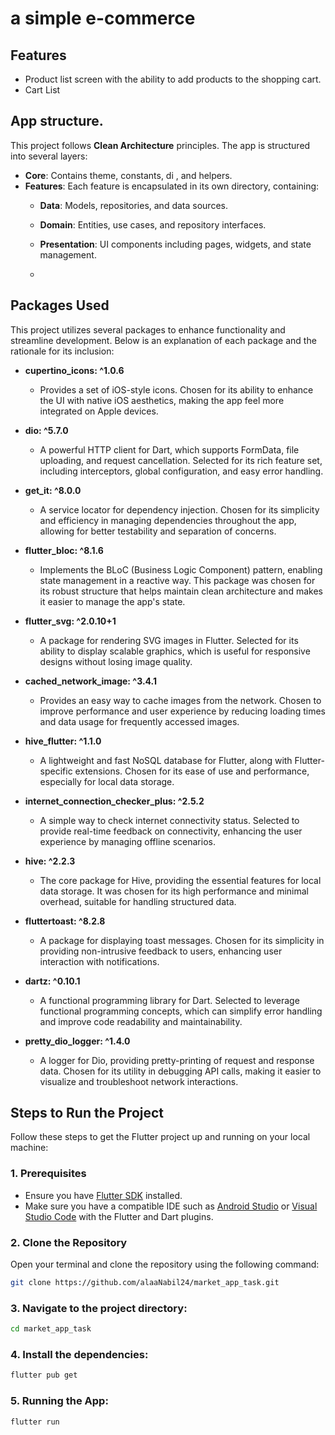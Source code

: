 # a simple e-commerce


## Features

- Product list screen with the ability to add products to the shopping cart.
- Cart List


## App structure.

This project follows **Clean Architecture** principles. The app is structured into several layers:

- **Core**: Contains theme, constants, di , and helpers.
- **Features**: Each feature is encapsulated in its own directory, containing:
  - **Data**: Models, repositories, and data sources.
  - **Domain**: Entities, use cases, and repository interfaces.
  - **Presentation**: UI components including pages, widgets, and state management.
 
  - 
## Packages Used

This project utilizes several packages to enhance functionality and streamline development. Below is an explanation of each package and the rationale for its inclusion:

- **cupertino_icons: ^1.0.6**
  - Provides a set of iOS-style icons. Chosen for its ability to enhance the UI with native iOS aesthetics, making the app feel more integrated on Apple devices.

- **dio: ^5.7.0**
  - A powerful HTTP client for Dart, which supports FormData, file uploading, and request cancellation. Selected for its rich feature set, including interceptors, global configuration, and easy error handling.

- **get_it: ^8.0.0**
  - A service locator for dependency injection. Chosen for its simplicity and efficiency in managing dependencies throughout the app, allowing for better testability and separation of concerns.

- **flutter_bloc: ^8.1.6**
  - Implements the BLoC (Business Logic Component) pattern, enabling state management in a reactive way. This package was chosen for its robust structure that helps maintain clean architecture and makes it easier to manage the app's state.

- **flutter_svg: ^2.0.10+1**
  - A package for rendering SVG images in Flutter. Selected for its ability to display scalable graphics, which is useful for responsive designs without losing image quality.

- **cached_network_image: ^3.4.1**
  - Provides an easy way to cache images from the network. Chosen to improve performance and user experience by reducing loading times and data usage for frequently accessed images.

- **hive_flutter: ^1.1.0**
  - A lightweight and fast NoSQL database for Flutter, along with Flutter-specific extensions. Chosen for its ease of use and performance, especially for local data storage.

- **internet_connection_checker_plus: ^2.5.2**
  - A simple way to check internet connectivity status. Selected to provide real-time feedback on connectivity, enhancing the user experience by managing offline scenarios.

- **hive: ^2.2.3**
  - The core package for Hive, providing the essential features for local data storage. It was chosen for its high performance and minimal overhead, suitable for handling structured data.

- **fluttertoast: ^8.2.8**
  - A package for displaying toast messages. Chosen for its simplicity in providing non-intrusive feedback to users, enhancing user interaction with notifications.

- **dartz: ^0.10.1**
  - A functional programming library for Dart. Selected to leverage functional programming concepts, which can simplify error handling and improve code readability and maintainability.

- **pretty_dio_logger: ^1.4.0**
  - A logger for Dio, providing pretty-printing of request and response data. Chosen for its utility in debugging API calls, making it easier to visualize and troubleshoot network interactions.



## Steps to Run the Project

Follow these steps to get the Flutter project up and running on your local machine:

### 1. Prerequisites

- Ensure you have [Flutter SDK](https://flutter.dev/docs/get-started/install) installed.
- Make sure you have a compatible IDE such as [Android Studio](https://developer.android.com/studio) or [Visual Studio Code](https://code.visualstudio.com/) with the Flutter and Dart plugins.

### 2. Clone the Repository

Open your terminal and clone the repository using the following command:

```bash
git clone https://github.com/alaaNabil24/market_app_task.git
```

### 3. Navigate to the project directory:
```bash
cd market_app_task
```
### 4. Install the dependencies:
```bash
flutter pub get
```

### 5. Running the App:
```bash
flutter run
```

